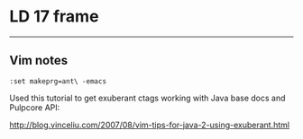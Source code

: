 # LD 17 frame
-------------

## Vim notes

    :set makeprg=ant\ -emacs

Used this tutorial to get exuberant ctags working with Java base docs and Pulpcore API:

http://blog.vinceliu.com/2007/08/vim-tips-for-java-2-using-exuberant.html
